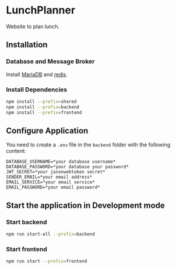 # LunchPlanner
Website to plan lunch.

## Installation
### Database and Message Broker
Install [MariaDB](https://mariadb.com) and [redis](https://redis.io).
### Install Dependencies
```bash
npm install --prefix=shared
npm install --prefix=backend
npm install --prefix=frontend
```
## Configure Application
You need to create a `.env` file in the `backend` folder with the following content:

```
DATABASE_USERNAME=*your database username*
DATABASE_PASSWORD=*your database your password*
JWT_SECRET=*your jasonwebtoken secret*
SENDER_EMAIL=*your email address*
EMAIL_SERVICE=*your email service*
EMAIL_PASSWORD=*your email password*
```

## Start the application in Development mode
### Start backend
```bash
npm run start-all --prefix=backend
```
### Start frontend
```bash
npm run start --prefix=frontend
```

